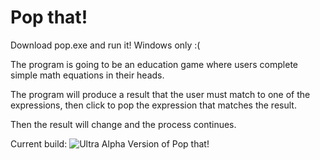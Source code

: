 # Pop that!
Download pop.exe and run it! Windows only :(

The program is going to be an education game where users complete simple math equations in their heads.

The program will produce a result that the user must match to one of the expressions, then click to pop the expression that matches the result.

Then the result will change and the process continues.

Current build:
![Ultra Alpha Version of Pop that!](https://i.imgur.com/n0mU7kT.gif)

